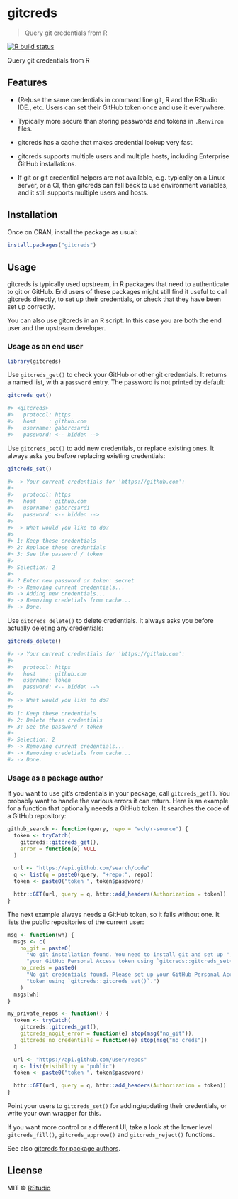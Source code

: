 
# gitcreds

> Query git credentials from R

<!-- badges: start -->

[![R build
status](https://github.com/r-lib/gitcreds/workflows/R-CMD-check/badge.svg)](https://github.com/r-lib/gitcreds/actions)
<!-- badges: end -->

Query git credentials from R

## Features

  - (Re)use the same credentials in command line git, R and the RStudio
    IDE., etc. Users can set their GitHub token once and use it
    everywhere.

  - Typically more secure than storing passwords and tokens in
    `.Renviron` files.

  - gitcreds has a cache that makes credential lookup very fast.

  - gitcreds supports multiple users and multiple hosts, including
    Enterprise GitHub installations.

  - If git or git credential helpers are not available, e.g. typically
    on a Linux server, or a CI, then gitcreds can fall back to use
    environment variables, and it still supports multiple users and
    hosts.

## Installation

Once on CRAN, install the package as usual:

``` r
install.packages("gitcreds")
```

## Usage

gitcreds is typically used upstream, in R packages that need to
authenticate to git or GitHub. End users of these packages might still
find it useful to call gitcreds directly, to set up their credentials,
or check that they have been set up correctly.

You can also use gitcreds in an R script. In this case you are both the
end user and the upstream developer.

### Usage as an end user

``` r
library(gitcreds)
```

Use `gitcreds_get()` to check your GitHub or other git credentials. It
returns a named list, with a `password` entry. The password is not
printed by default:

``` r
gitcreds_get()
```

``` r
#> <gitcreds>
#>   protocol: https
#>   host    : github.com
#>   username: gaborcsardi
#>   password: <-- hidden -->
```

Use `gitcreds_set()` to add new credentials, or replace existing ones.
It always asks you before replacing existing credentials:

``` r
gitcreds_set()
```

``` r
#> -> Your current credentials for 'https://github.com':
#> 
#>   protocol: https
#>   host    : github.com
#>   username: gaborcsardi
#>   password: <-- hidden -->
#> 
#> -> What would you like to do?
#> 
#> 1: Keep these credentials
#> 2: Replace these credentials
#> 3: See the password / token
#> 
#> Selection: 2
#> 
#> ? Enter new password or token: secret
#> -> Removing current credentials...
#> -> Adding new credentials...
#> -> Removing credetials from cache...
#> -> Done.
```

Use `gitcreds_delete()` to delete credentials. It always asks you before
actually deleting any credentials:

``` r
gitcreds_delete()
```

``` r
#> -> Your current credentials for 'https://github.com':
#> 
#>   protocol: https
#>   host    : github.com
#>   username: token
#>   password: <-- hidden -->
#> 
#> -> What would you like to do?
#> 
#> 1: Keep these credentials
#> 2: Delete these credentials
#> 3: See the password / token
#> 
#> Selection: 2
#> -> Removing current credentials...
#> -> Removing credetials from cache...
#> -> Done.
```

### Usage as a package author

If you want to use git’s credentials in your package, call
`gitcreds_get()`. You probably want to handle the various errors it can
return. Here is an example for a function that optionally neeeds a
GitHub token. It searches the code of a GitHub repository:

``` r
github_search <- function(query, repo = "wch/r-source") {
  token <- tryCatch(
    gitcreds::gitcreds_get(),
    error = function(e) NULL
  )

  url <- "https://api.github.com/search/code"
  q <- list(q = paste0(query, "+repo:", repo))
  token <- paste0("token ", token$password)

  httr::GET(url, query = q, httr::add_headers(Authorization = token))
}
```

The next example always needs a GitHub token, so it fails without one.
It lists the public repositories of the current user:

``` r
msg <- function(wh) {
  msgs <- c(
    no_git = paste0(
      "No git installation found. You need to install git and set up ",
      "your GitHub Personal Access token using `gitcreds::gitcreds_set()`."),
    no_creds = paste0(
      "No git credentials found. Please set up your GitHub Personal Access ",
      "token using `gitcreds::gitcreds_set()`.")
    )
  msgs[wh]
}

my_private_repos <- function() {
  token <- tryCatch(
    gitcreds::gitcreds_get(),
    gitcreds_nogit_error = function(e) stop(msg("no_git")),
    gitcreds_no_credentials = function(e) stop(msg("no_creds"))    
  )

  url <- "https://api.github.com/user/repos"
  q <- list(visibility = "public")
  token <- paste0("token ", token$password)

  httr::GET(url, query = q, httr::add_headers(Authorization = token))
}
```

Point your users to `gitcreds_set()` for adding/updating their
credentials, or write your own wrapper for this.

If you want more control or a different UI, take a look at the lower
level `gitcreds_fill()`, `gitcreds_approve()` and `gitcreds_reject()`
functions.

See also [gitcreds for package
authors](https://r-lib.github.io/gitcreds/articles/package.html).

## License

MIT © [RStudio](https://github.com/rstudio)
